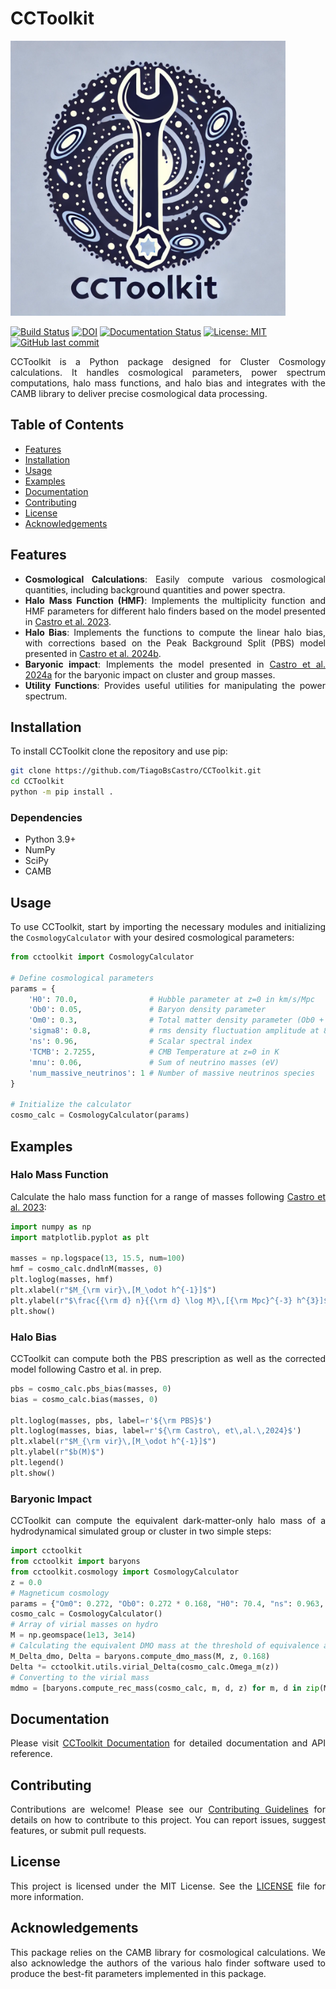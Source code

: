 # CCToolkit

<img src="./cctoolkit.png" width="440" alt="Logo">

[![Build Status](https://github.com/TiagoBsCastro/CCToolkit/actions/workflows/build.yml/badge.svg)](https://github.com/TiagoBsCastro/CCToolkit/actions)
[![DOI](https://img.shields.io/badge/DOI-10.5281/zenodo.13479345-blue.svg)](https://doi.org/10.5281/zenodo.13479345)
[![Documentation Status](https://readthedocs.org/projects/cctoolkit/badge/?version=latest)](https://cctoolkit.readthedocs.io/en/latest/?badge=latest)
[![License: MIT](https://img.shields.io/badge/License-MIT-yellow.svg)](https://opensource.org/licenses/MIT)
[![GitHub last commit](https://img.shields.io/github/last-commit/TiagoBsCastro/CCToolkit.svg)](https://github.com/TiagoBsCastro/CCToolkit/commits/main)

<div align="justify">

CCToolkit is a Python package designed for Cluster Cosmology calculations. It handles cosmological parameters, power spectrum computations, halo mass functions, and halo bias and integrates with the CAMB library to deliver precise cosmological data processing.

## Table of Contents
- [Features](#features)
- [Installation](#installation)
- [Usage](#usage)
- [Examples](#examples)
- [Documentation](#documentation)
- [Contributing](#contributing)
- [License](#license)
- [Acknowledgements](#acknowledgements)

## Features

- **Cosmological Calculations**: Easily compute various cosmological quantities, including background quantities and power spectra.
- **Halo Mass Function (HMF)**: Implements the multiplicity function and HMF parameters for different halo finders based on the model presented in [Castro et al. 2023](https://inspirehep.net/literature/2132031).
- **Halo Bias**: Implements the functions to compute the linear halo bias, with corrections based on the Peak Background Split (PBS) model presented in [Castro et al. 2024b](https://inspirehep.net/literature/2824892).
- **Baryonic impact**: Implements the model presented in [Castro et al. 2024a](https://inspirehep.net/literature/2718844) for the baryonic impact on cluster and group masses.
- **Utility Functions**: Provides useful utilities for manipulating the power spectrum.

## Installation

To install CCToolkit clone the repository and use pip:

```bash
git clone https://github.com/TiagoBsCastro/CCToolkit.git
cd CCToolkit
python -m pip install .
```

### Dependencies

- Python 3.9+
- NumPy
- SciPy
- CAMB

## Usage

To use CCToolkit, start by importing the necessary modules and initializing the `CosmologyCalculator` with your desired cosmological parameters:

```python
from cctoolkit import CosmologyCalculator

# Define cosmological parameters
params = {
    'H0': 70.0,                # Hubble parameter at z=0 in km/s/Mpc
    'Ob0': 0.05,               # Baryon density parameter
    'Om0': 0.3,                # Total matter density parameter (Ob0 + Om_c0)
    'sigma8': 0.8,             # rms density fluctuation amplitude at 8 h^-1 Mpc
    'ns': 0.96,                # Scalar spectral index
    'TCMB': 2.7255,            # CMB Temperature at z=0 in K
    'mnu': 0.06,               # Sum of neutrino masses (eV)
    'num_massive_neutrinos': 1 # Number of massive neutrinos species
}

# Initialize the calculator
cosmo_calc = CosmologyCalculator(params)
```

## Examples

### Halo Mass Function

Calculate the halo mass function for a range of masses following [Castro et al. 2023](https://inspirehep.net/literature/2132031):

```python
import numpy as np
import matplotlib.pyplot as plt

masses = np.logspace(13, 15.5, num=100)
hmf = cosmo_calc.dndlnM(masses, 0)
plt.loglog(masses, hmf)
plt.xlabel(r"$M_{\rm vir}\,[M_\odot h^{-1}]$")
plt.ylabel(r"$\frac{{\rm d} n}{{\rm d} \log M}\,[{\rm Mpc}^{-3} h^{3}]$")
plt.show()
```

### Halo Bias

CCToolkit can compute both the PBS prescription as well as the corrected model following Castro et al. in prep.

```python
pbs = cosmo_calc.pbs_bias(masses, 0)
bias = cosmo_calc.bias(masses, 0)

plt.loglog(masses, pbs, label=r'${\rm PBS}$')
plt.loglog(masses, bias, label=r'${\rm Castro\, et\,al.\,2024}$')
plt.xlabel(r"$M_{\rm vir}\,[M_\odot h^{-1}]$")
plt.ylabel(r"$b(M)$")
plt.legend()
plt.show()
```

### Baryonic Impact

CCToolkit can compute the equivalent dark-matter-only halo mass of a hydrodynamical simulated group or cluster in two simple steps:

```python
import cctoolkit
from cctoolkit import baryons
from cctoolkit.cosmology import CosmologyCalculator
z = 0.0
# Magneticum cosmology
params = {"Om0": 0.272, "Ob0": 0.272 * 0.168, "H0": 70.4, "ns": 0.963, "mnu":0, "num_massive_neutrinos": 0, "sigma8": 0.809}
cosmo_calc = CosmologyCalculator()
# Array of virial masses on hydro
M = np.geomspace(1e13, 3e14)
# Calculating the equivalent DMO mass at the threshold of equivalence according to the quasi-adiabatic model
M_Delta_dmo, Delta = baryons.compute_dmo_mass(M, z, 0.168)
Delta *= cctoolkit.utils.virial_Delta(cosmo_calc.Omega_m(z))
# Converting to the virial mass
mdmo = [baryons.compute_rec_mass(cosmo_calc, m, d, z) for m, d in zip(M_Delta_dmo, Delta)]
```

## Documentation

Please visit [CCToolkit Documentation](https://cctoolkit.readthedocs.io) for detailed documentation and API reference.

## Contributing

Contributions are welcome! Please see our [Contributing Guidelines](CONTRIBUTING.md) for details on how to contribute to this project. You can report issues, suggest features, or submit pull requests.

## License

This project is licensed under the MIT License. See the [LICENSE](LICENSE) file for more information.

## Acknowledgements

This package relies on the CAMB library for cosmological calculations. We also acknowledge the authors of the various halo finder software used to produce the best-fit parameters implemented in this package.

</div>
